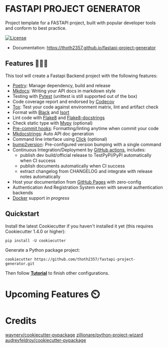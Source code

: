 # FASTAPI PROJECT GENERATOR

Project template for a FASTAPI project, built with popular developer tools and conform to best practice.

[![License](https://img.shields.io/pypi/l/ppw)](https://opensource.org/licenses/BSD-2-Clause)

* Documentation: <https://thoth2357.github.io/fastapi-project-generator>

## Features 🧘🏽‍♂️

This tool will create a Fastapi Backend project with the following features:

* [Poetry](https://python-poetry.org/): Manage dependency, build and release
* [Mkdocs](https://www.mkdocs.org): Writing your API docs in markdown style
* Testing with [Pytest](https://pytest.org) (unittest is still supported out of the box)
* Code coverage report and endorsed by [Codecov](https://codecov.io)
* [Tox](https://tox.readthedocs.io): Test your code against environment matrix, lint and artifact check
* Format with [Black](https://github.com/psf/black) and [Isort](https://github.com/PyCQA/isort)
* Lint code with [Flake8](https://flake8.pycqa.org) and [Flake8-docstrings](https://pypi.org/project/flake8-docstrings/)
* Check static type with [Mypy](http://mypy-lang.org/) (optional)
* [Pre-commit hooks](https://pre-commit.com/): Formatting/linting anytime when commit your code
* [Mkdocstrings](https://mkdocstrings.github.io/): Auto API doc generation
* Command line interface using [Click](https://click.palletsprojects.com/en/8.0.x/) (optional)
* [bump2version](https://github.com/c4urself/bump2version): Pre-configured version bumping with a single command
* Continuous Integration/Deployment by [GitHub actions](https://github.com/features/actions), includes:
    - publish dev build/official release to TestPyPI/PyPI automatically when CI success
    - publish documents automatically when CI success
    - extract changelog from CHANGELOG and integrate with release notes automatically
* Host your documentation from [GitHub Pages](https://pages.github.com) with zero-config
* Authentication And Registration System even with several authentication backends
* [Docker](https://www.docker.com/) support *in progress*


## Quickstart

Install the latest Cookiecutter if you haven't installed it yet (this requires Cookiecutter 1.4.0 or higher):

```
pip install -U cookiecutter
```

Generate a Python package project:

```
cookiecutter https://github.com/thoth2357/fastapi-project-generator.git
```

Then follow **[Tutorial](docs/tutorial.md)** to finish other configurations.

# Upcoming Features ⏲️


# Credits

[waynerv/cookiecutter-pypackage](https://github.com/waynerv/cookiecutter-pypackage)
[zillionare/python-project-wizard](https://github.com/zillionare/python-project-wizard)
[audreyfeldroy/cookiecutter-pypackage](https://github.com/audreyfeldroy/cookiecutter-pypackage)
